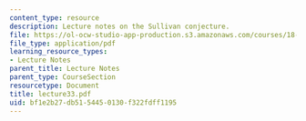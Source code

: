 ```yaml
---
content_type: resource
description: Lecture notes on the Sullivan conjecture.
file: https://ol-ocw-studio-app-production.s3.amazonaws.com/courses/18-917-topics-in-algebraic-topology-the-sullivan-conjecture-fall-2007/bf1e2b27db5154450130f322fdff1195_lecture33.pdf
file_type: application/pdf
learning_resource_types:
- Lecture Notes
parent_title: Lecture Notes
parent_type: CourseSection
resourcetype: Document
title: lecture33.pdf
uid: bf1e2b27-db51-5445-0130-f322fdff1195
---
```

